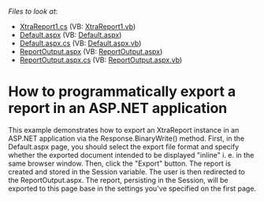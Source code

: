 <!-- default file list -->
*Files to look at*:

* [XtraReport1.cs](./CS/WebSite/App_Code/XtraReport1.cs) (VB: [XtraReport1.vb](./VB/WebSite/App_Code/XtraReport1.vb))
* [Default.aspx](./CS/WebSite/Default.aspx) (VB: [Default.aspx](./VB/WebSite/Default.aspx))
* [Default.aspx.cs](./CS/WebSite/Default.aspx.cs) (VB: [Default.aspx.vb](./VB/WebSite/Default.aspx.vb))
* [ReportOutput.aspx](./CS/WebSite/ReportOutput.aspx) (VB: [ReportOutput.aspx](./VB/WebSite/ReportOutput.aspx))
* [ReportOutput.aspx.cs](./CS/WebSite/ReportOutput.aspx.cs) (VB: [ReportOutput.aspx.vb](./VB/WebSite/ReportOutput.aspx.vb))
<!-- default file list end -->
# How to programmatically export a report in an ASP.NET application


<p>This example demonstrates how to export an XtraReport instance in an ASP.NET application via the Response.BinaryWrite() method. First, in the Default.aspx page, you should select the export file format and specify whether the exported document intended to be displayed "inline" i. e. in the same browser window. Then, click the "Export" button. The report is created and stored in the Session variable. The user is then redirected to the ReportOutput.aspx. The report, persisting in the Session, will be exported to this page base in the settings you've specified on the first page.</p>

<br/>



